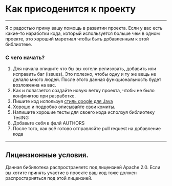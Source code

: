 # Как присоденится к проекту

---

Я с радостью приму вашу помощь в развитии проекта. Если у вас есть какие-то наработки кода, который используется больше
чем в одном проекте, это хороший маретиал чтобы быть добавленным к этой библиотеке.

### С чего начать?

1. Для начала опишите что бы вы хотели релизовать, добавить или исправить баг (issues). Это полезно, чтобы одну и ту же вещь не
 делало много людей. После этого данная функциональность будет возложенна на вас.
2. Как и полагается создайте новую ветку проекта, чтобы не было конфликтов при разработке.
3. Пишите код используя [стиль google для Java](https://github.com/google/styleguide)
4. Хорошо и подробно описывайте свои комиты.
5. Напишите хорошие тесты для своего кода исползуя библиотеку TestNG
6. Добавьте себя в фалй AUTHORS
7. После того, как всё готово отправляйте pull request на добавление кода

---

## Лицензионные условия.

Данная бибилотека распространяетс под лицензией Apache 2.0. Если вы хотите принять участие в проекте ваш код тоже
должен распростарняться под этой лицензией.


